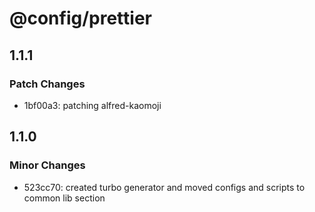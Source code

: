 # @config/prettier

## 1.1.1

### Patch Changes

- 1bf00a3: patching alfred-kaomoji

## 1.1.0

### Minor Changes

- 523cc70: created turbo generator and moved configs and scripts to common lib section
